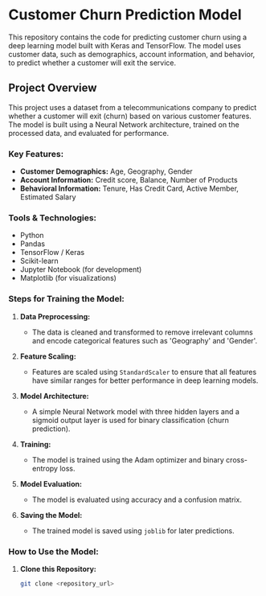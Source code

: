 # Customer Churn Prediction Model

This repository contains the code for predicting customer churn using a deep learning model built with Keras and TensorFlow. The model uses customer data, such as demographics, account information, and behavior, to predict whether a customer will exit the service.

## Project Overview

This project uses a dataset from a telecommunications company to predict whether a customer will exit (churn) based on various customer features. The model is built using a Neural Network architecture, trained on the processed data, and evaluated for performance.

### Key Features:
- **Customer Demographics:** Age, Geography, Gender
- **Account Information:** Credit score, Balance, Number of Products
- **Behavioral Information:** Tenure, Has Credit Card, Active Member, Estimated Salary

### Tools & Technologies:
- Python
- Pandas
- TensorFlow / Keras
- Scikit-learn
- Jupyter Notebook (for development)
- Matplotlib (for visualizations)

### Steps for Training the Model:
1. **Data Preprocessing:**
   - The data is cleaned and transformed to remove irrelevant columns and encode categorical features such as 'Geography' and 'Gender'.
   
2. **Feature Scaling:**
   - Features are scaled using `StandardScaler` to ensure that all features have similar ranges for better performance in deep learning models.

3. **Model Architecture:**
   - A simple Neural Network model with three hidden layers and a sigmoid output layer is used for binary classification (churn prediction).

4. **Training:**
   - The model is trained using the Adam optimizer and binary cross-entropy loss.

5. **Model Evaluation:**
   - The model is evaluated using accuracy and a confusion matrix.

6. **Saving the Model:**
   - The trained model is saved using `joblib` for later predictions.

### How to Use the Model:
1. **Clone this Repository:**
   ```bash
   git clone <repository_url>
